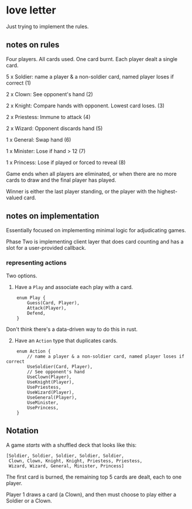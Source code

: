 
# love letter

Just trying to implement the rules.

## notes on rules

Four players. All cards used. One card burnt. Each player dealt a single card.

5 x Soldier: name a player & a non-soldier card, named player loses if correct (1)

2 x Clown: See opponent's hand (2)

2 x Knight: Compare hands with opponent. Lowest card loses. (3)

2 x Priestess: Immune to attack (4)

2 x Wizard: Opponent discards hand (5)

1 x General: Swap hand (6)

1 x Minister: Lose if hand > 12 (7)

1 x Princess: Lose if played or forced to reveal (8)

Game ends when all players are eliminated, or when there are no more cards to
draw and the final player has played.

Winner is either the last player standing, or the player with the
highest-valued card.

## notes on implementation

Essentially focused on implementing minimal logic for adjudicating games.

Phase Two is implementing client layer that does card counting and has a slot
for a user-provided callback.

### representing actions

Two options.

1. Have a `Play` and associate each play with a card.

```
    enum Play {
        Guess(Card, Player),
        Attack(Player),
        Defend,
    }

```

Don't think there's a data-driven way to do this in rust.

2. Have an `Action` type that duplicates cards.

```
    enum Action {
        // name a player & a non-soldier card, named player loses if correct
        UseSoldier(Card, Player),
        // See opponent's hand
        UseClown(Player),
        UseKnight(Player),
        UsePriestess,
        UseWizard(Player),
        UseGeneral(Player),
        UseMinister,
        UsePrincess,
    }
```

## Notation

A game *starts* with a shuffled deck that looks like this:

    [Soldier, Soldier, Soldier, Soldier, Soldier,
     Clown, Clown, Knight, Knight, Priestess, Priestess,
     Wizard, Wizard, General, Minister, Princess]

The first card is burned, the remaining top 5 cards are dealt, each to one
player.

Player 1 draws a card (a Clown), and then must choose to play either a Soldier
or a Clown.

